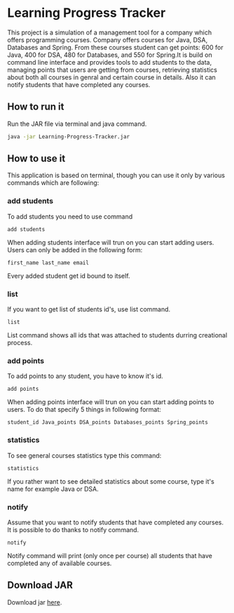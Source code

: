 # Learning Progress Tracker
This project is a simulation of a management tool for a company which offers programming courses. Company offers courses for Java, DSA, Databases and Spring. From these courses student can get points: 600 for Java, 400 for DSA, 480 for Databases, and 550 for Spring.It is build on command line interface and provides tools to add students to the data, managing points that users are getting from courses, retrieving statistics about both all courses in genral and certain course in details. Also it can notify students that have completed any courses.

## How to run it
Run the JAR file via terminal and java command.
```bash
java -jar Learning-Progress-Tracker.jar
```

## How to use it
This application is based on terminal, though you can use it only by various commands which are following:
### add students
To add students you need to use command 
```terminal
add students
```
When adding students interface will trun on you can start adding users. Users can only be added in the following form: 
```teminal
first_name last_name email 
```
Every added student get id bound to itself.

### list
If you want to get list of students id's, use list command.
```terminal
list
```
List command shows all ids that was attached to students durring creational process.

### add points
To add points to any student, you have to know it's id.
```terminal
add points
```
When adding points interface will trun on you can start adding points to users. To do that specify 5 things in following format: <br>

```terminal
student_id Java_points DSA_points Databases_points Spring_points
```

### statistics
To see general courses statistics type this command:
```terminal
statistics
```
If you rather want to see detailed statistics about some course, type it's name for example Java or DSA.

### notify
Assume that you want to notify students that have completed any courses. It is possible to do thanks to notify command.
```terminal
notify
```

Notify command will print (only once per course) all students that have completed any of available courses.

## Download JAR
Download jar [here](https://github.com/pawelwuuu/Learning-Progress-Tracker/releases/download/app/Learning-Progress-Tracker.jar).
